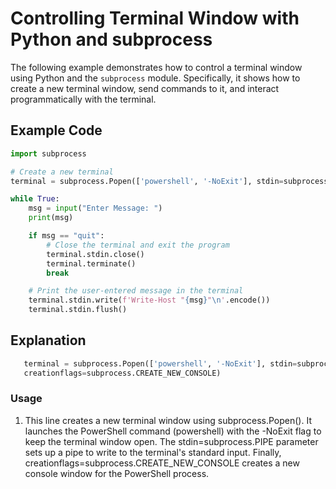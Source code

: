 # Controlling Terminal Window with Python and subprocess

The following example demonstrates how to control a terminal window using Python and the `subprocess` module. Specifically, it shows how to create a new terminal window, send commands to it, and interact programmatically with the terminal.

## Example Code

```python
import subprocess

# Create a new terminal
terminal = subprocess.Popen(['powershell', '-NoExit'], stdin=subprocess.PIPE, creationflags=subprocess.CREATE_NEW_CONSOLE)

while True:
    msg = input("Enter Message: ")
    print(msg)

    if msg == "quit":
        # Close the terminal and exit the program
        terminal.stdin.close()
        terminal.terminate()
        break

    # Print the user-entered message in the terminal
    terminal.stdin.write(f'Write-Host "{msg}"\n'.encode())
    terminal.stdin.flush()

```
## Explanation
```python
   terminal = subprocess.Popen(['powershell', '-NoExit'], stdin=subprocess.PIPE,
   creationflags=subprocess.CREATE_NEW_CONSOLE)
``` 
### Usage
   1) This line creates a new terminal window using subprocess.Popen(). It launches the PowerShell command (powershell) with the -NoExit flag to keep the terminal window open. The stdin=subprocess.PIPE parameter sets up a pipe to write to the terminal's standard input. Finally, creationflags=subprocess.CREATE_NEW_CONSOLE creates a new console window for the PowerShell process.
